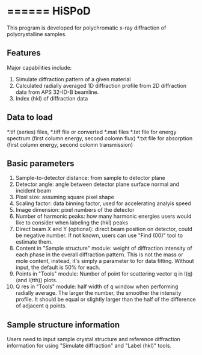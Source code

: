 ======
HiSPoD
======
This program is developed for polychromatic x-ray diffraction of polycrystalline samples. 

Features
--------
Major capabilities include:
1. Simulate diffraction pattern of a given material2. Calculated radially averaged 1D diffraction profile from 2D diffraction data from APS 32-ID-B beamline.3. Index (hkl) of diffraction dataData to load
------------*.tif (series) files, *.tiff file or converted *.mat files*.txt file for energy spectrum (first column energy, second colomn flux)*.txt file for absorption (first column energy, second colomn transmission)Basic parameters
----------------1. Sample-to-detector distance: from sample to detector plane2. Detector angle: angle between detector plane surface normal and incident beam3. Pixel size: assuming square pixel shape4. Scaling factor: data binning factor, used for accelerating analyis speed5. Image dimension: pixel numbers of the detector6. Number of  harmonic peaks: how many harmonic energies users would like to consider when labeling the (hkl) peaks7. Direct beam X and Y (optional): direct beam position on detector, could be negative number. If not known, users can use "Find (00)" tool to estimate them.8. Content in "Sample structure" module: weight of diffraction intensity of each phase in the overall diffraction pattern. This is not the mass or mole content, instead, it's simply a parameter to for data fitting. Without input, the default is 50% for each.9. Points in "Tools" module: Number of point for scattering vector q in I(q) (and I(tth)) plots.10. Q res in "Tools" module: half width of q window when performing radially average. The larger the number, the smoother the intensity profile. It should be equal or slightly larger than the half of the difference of adjacent q points.Sample structure information
----------------------------Users need to input sample crystal structure and reference diffraction information for using "Simulate diffraction" and "Label (hkl)" tools. 
